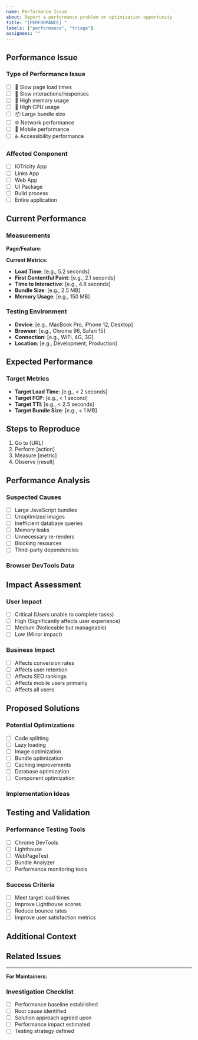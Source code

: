 ```yaml
---
name: Performance Issue
about: Report a performance problem or optimization opportunity
title: "[PERFORMANCE] "
labels: ["performance", "triage"]
assignees: ""
---
```


## Performance Issue

### Type of Performance Issue

- [ ] 🐌 Slow page load times
- [ ] 🔄 Slow interactions/responses
- [ ] 💾 High memory usage
- [ ] 🔋 High CPU usage
- [ ] 📦 Large bundle size
- [ ] 🌐 Network performance
- [ ] 📱 Mobile performance
- [ ] ♿ Accessibility performance

### Affected Component

- [ ] IOTricity App
- [ ] Links App
- [ ] Web App
- [ ] UI Package
- [ ] Build process
- [ ] Entire application

## Current Performance

### Measurements

**Page/Feature:**

<!-- Specify which page or feature is affected -->

**Current Metrics:**

- **Load Time**: [e.g., 5.2 seconds]
- **First Contentful Paint**: [e.g., 2.1 seconds]
- **Time to Interactive**: [e.g., 4.8 seconds]
- **Bundle Size**: [e.g., 2.5 MB]
- **Memory Usage**: [e.g., 150 MB]

### Testing Environment

- **Device**: [e.g., MacBook Pro, iPhone 12, Desktop]
- **Browser**: [e.g., Chrome 96, Safari 15]
- **Connection**: [e.g., WiFi, 4G, 3G]
- **Location**: [e.g., Development, Production]

## Expected Performance

### Target Metrics

- **Target Load Time**: [e.g., < 2 seconds]
- **Target FCP**: [e.g., < 1 second]
- **Target TTI**: [e.g., < 2.5 seconds]
- **Target Bundle Size**: [e.g., < 1 MB]

## Steps to Reproduce

1. Go to [URL]
2. Perform [action]
3. Measure [metric]
4. Observe [result]

## Performance Analysis

### Suspected Causes

- [ ] Large JavaScript bundles
- [ ] Unoptimized images
- [ ] Inefficient database queries
- [ ] Memory leaks
- [ ] Unnecessary re-renders
- [ ] Blocking resources
- [ ] Third-party dependencies

### Browser DevTools Data

<!-- Include screenshots or data from Chrome DevTools Performance tab -->

## Impact Assessment

### User Impact

- [ ] Critical (Users unable to complete tasks)
- [ ] High (Significantly affects user experience)
- [ ] Medium (Noticeable but manageable)
- [ ] Low (Minor impact)

### Business Impact

- [ ] Affects conversion rates
- [ ] Affects user retention
- [ ] Affects SEO rankings
- [ ] Affects mobile users primarily
- [ ] Affects all users

## Proposed Solutions

### Potential Optimizations

- [ ] Code splitting
- [ ] Lazy loading
- [ ] Image optimization
- [ ] Bundle optimization
- [ ] Caching improvements
- [ ] Database optimization
- [ ] Component optimization

### Implementation Ideas

<!-- Describe specific optimization strategies -->

## Testing and Validation

### Performance Testing Tools

- [ ] Chrome DevTools
- [ ] Lighthouse
- [ ] WebPageTest
- [ ] Bundle Analyzer
- [ ] Performance monitoring tools

### Success Criteria

- [ ] Meet target load times
- [ ] Improve Lighthouse scores
- [ ] Reduce bounce rates
- [ ] Improve user satisfaction metrics

## Additional Context

<!-- Add any other context, screenshots, or performance data -->

## Related Issues

<!-- Link any related performance issues or discussions -->

---

**For Maintainers:**

### Investigation Checklist

- [ ] Performance baseline established
- [ ] Root cause identified
- [ ] Solution approach agreed upon
- [ ] Performance impact estimated
- [ ] Testing strategy defined
